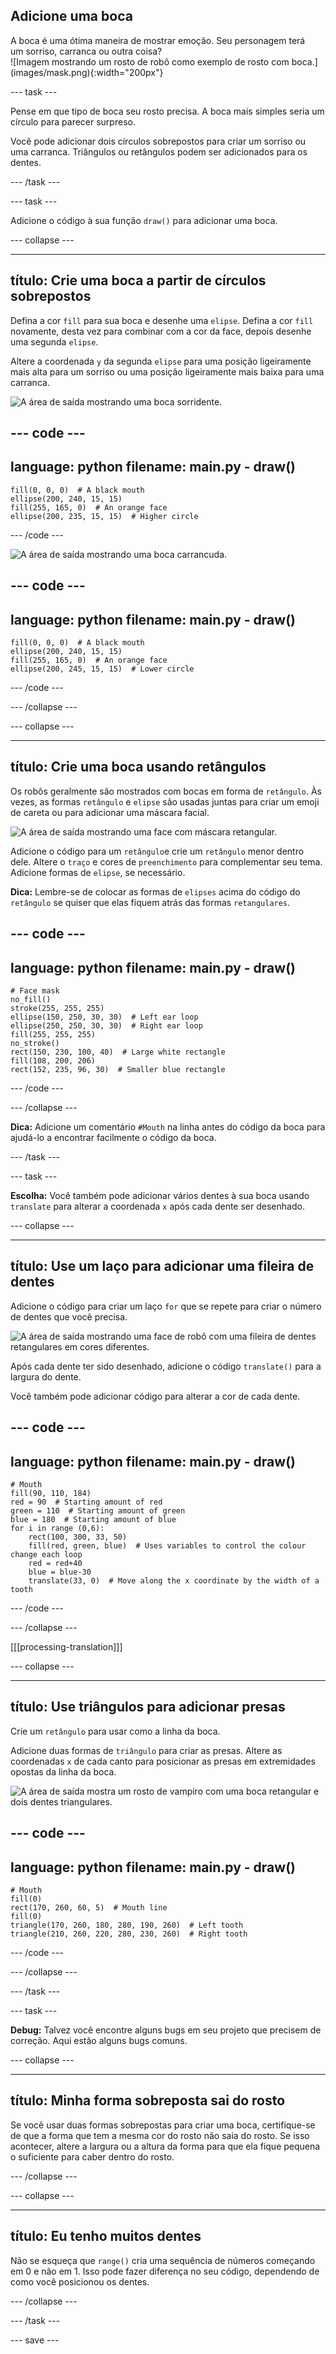 ## Adicione uma boca

<div style="display: flex; flex-wrap: wrap">
<div style="flex-basis: 200px; flex-grow: 1; margin-right: 15px;">
A boca é uma ótima maneira de mostrar emoção. Seu personagem terá um sorriso, carranca ou outra coisa? 
</div>
<div>
![Imagem mostrando um rosto de robô como exemplo de rosto com boca.](images/mask.png){:width="200px"}
</div>
</div>

--- task ---

Pense em que tipo de boca seu rosto precisa. A boca mais simples seria um círculo para parecer surpreso.

Você pode adicionar dois círculos sobrepostos para criar um sorriso ou uma carranca. Triângulos ou retângulos podem ser adicionados para os dentes.

--- /task ---

--- task ---

Adicione o código à sua função `draw()` para adicionar uma boca.

--- collapse ---

---
título: Crie uma boca a partir de círculos sobrepostos
---

Defina a cor `fill` para sua boca e desenhe uma `elipse`. Defina a cor `fill` novamente, desta vez para combinar com a cor da face, depois desenhe uma segunda `elipse`.

Altere a coordenada `y` da segunda `elipse` para uma posição ligeiramente mais alta para um sorriso ou uma posição ligeiramente mais baixa para uma carranca.

![A área de saída mostrando uma boca sorridente.](images/smile.png)

--- code ---
---
language: python
filename: main.py - draw()
---

    fill(0, 0, 0)  # A black mouth
    ellipse(200, 240, 15, 15)
    fill(255, 165, 0)  # An orange face
    ellipse(200, 235, 15, 15)  # Higher circle

--- /code ---

![A área de saída mostrando uma boca carrancuda.](images/frown.png)

--- code ---
---
language: python
filename: main.py - draw()
---

    fill(0, 0, 0)  # A black mouth
    ellipse(200, 240, 15, 15)
    fill(255, 165, 0)  # An orange face
    ellipse(200, 245, 15, 15)  # Lower circle

--- /code ---

--- /collapse ---

--- collapse ---

---
título: Crie uma boca usando retângulos
---

Os robôs geralmente são mostrados com bocas em forma de `retângulo`. Às vezes, as formas `retângulo` e `elipse` são usadas juntas para criar um emoji de careta ou para adicionar uma máscara facial.

![A área de saída mostrando uma face com máscara retangular.](images/rectangle-mask.png)

Adicione o código para um `retângulo`e crie um `retângulo` menor dentro dele. Altere o `traço` e cores de `preenchimento` para complementar seu tema. Adicione formas de `elipse`, se necessário.

**Dica:** Lembre-se de colocar as formas de `elipses` acima do código do `retângulo` se quiser que elas fiquem atrás das formas `retangulares`.

--- code ---
---
language: python
filename: main.py - draw()
---

    # Face mask
    no_fill()
    stroke(255, 255, 255)
    ellipse(150, 250, 30, 30)  # Left ear loop
    ellipse(250, 250, 30, 30)  # Right ear loop
    fill(255, 255, 255)
    no_stroke()
    rect(150, 230, 100, 40)  # Large white rectangle
    fill(108, 200, 206)
    rect(152, 235, 96, 30)  # Smaller blue rectangle

--- /code ---

--- /collapse ---

**Dica:** Adicione um comentário `#Mouth` na linha antes do código da boca para ajudá-lo a encontrar facilmente o código da boca.

--- /task ---

--- task ---

**Escolha:** Você também pode adicionar vários dentes à sua boca usando `translate` para alterar a coordenada `x` após cada dente ser desenhado.

--- collapse ---

---
título: Use um laço para adicionar uma fileira de dentes
---

Adicione o código para criar um laço `for` que se repete para criar o número de dentes que você precisa.

![A área de saída mostrando uma face de robô com uma fileira de dentes retangulares em cores diferentes.](images/robot-teeth.png)

Após cada dente ter sido desenhado, adicione o código `translate()` para a largura do dente.

Você também pode adicionar código para alterar a cor de cada dente.

--- code ---
---
language: python
filename: main.py - draw()
---

    # Mouth
    fill(90, 110, 184)
    red = 90  # Starting amount of red
    green = 110  # Starting amount of green
    blue = 180  # Starting amount of blue
    for i in range (0,6):
        rect(100, 300, 33, 50)
        fill(red, green, blue)  # Uses variables to control the colour change each loop
        red = red+40
        blue = blue-30
        translate(33, 0)  # Move along the x coordinate by the width of a tooth


--- /code ---

--- /collapse ---

[[[processing-translation]]]

--- collapse ---

---
título: Use triângulos para adicionar presas
---

Crie um `retângulo` para usar como a linha da boca.

Adicione duas formas de `triângulo` para criar as presas. Altere as coordenadas `x` de cada canto para posicionar as presas em extremidades opostas da linha da boca.

![A área de saída mostra um rosto de vampiro com uma boca retangular e dois dentes triangulares.](images/vampire.png)

--- code ---
---
language: python
filename: main.py - draw()
---

    # Mouth
    fill(0)
    rect(170, 260, 60, 5)  # Mouth line
    fill(0)
    triangle(170, 260, 180, 280, 190, 260)  # Left tooth
    triangle(210, 260, 220, 280, 230, 260)  # Right tooth
--- /code ---

--- /collapse ---

--- /task ---

--- task ---

**Debug:** Talvez você encontre alguns bugs em seu projeto que precisem de correção. Aqui estão alguns bugs comuns.

--- collapse ---

---
título: Minha forma sobreposta sai do rosto
---

Se você usar duas formas sobrepostas para criar uma boca, certifique-se de que a forma que tem a mesma cor do rosto não saia do rosto. Se isso acontecer, altere a largura ou a altura da forma para que ela fique pequena o suficiente para caber dentro do rosto.

--- /collapse ---


--- collapse ---

---
título: Eu tenho muitos dentes
---

Não se esqueça que `range()` cria uma sequência de números começando em 0 e não em 1. Isso pode fazer diferença no seu código, dependendo de como você posicionou os dentes.

--- /collapse ---

--- /task ---

--- save ---
